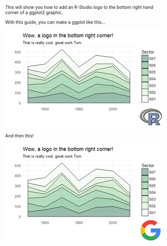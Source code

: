 This will show you how to add an R-Studio logo to the bottom right hand corner of a ggplot2 graphic. 

With this guide, you can make a ggplot like this...

![alt text](https://github.com/TomFranklin/Adding-logo-in-bottom-right-corner-to-ggplot2-/blob/master/Logo%20with%20R.png)

And then this!

![alt text](https://github.com/TomFranklin/Adding-logo-in-bottom-right-corner-to-ggplot2-/blob/master/Logo%20with%20google.png)
